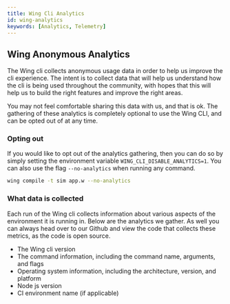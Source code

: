 ```yaml
---
title: Wing Cli Analytics
id: wing-analytics
keywords: [Analytics, Telemetry]
---
```


## Wing Anonymous Analytics

The Wing cli collects anonymous usage data in order to help us improve the cli experience. The intent is to collect data that will help us understand how the cli is being used throughout the community, with hopes that this will help us to build the right features and improve the right areas.

You may not feel comfortable sharing this data with us, and that is ok. The gathering of these analytics is completely optional to use the Wing CLI, and can be opted out of at any time.

### Opting out

If you would like to opt out of the analytics gathering, then you can do so by simply setting the environment variable `WING_CLI_DISABLE_ANALYTICS=1`. You can also use the flag `--no-analytics` when running any command.

```sh
wing compile -t sim app.w --no-analytics
```

### What data is collected

Each run of the Wing cli collects information about various aspects of the environment it is running in. Below are the analytics we gather. As well
you can always head over to our Github and view the code that collects these metrics, as the code is open source.

- The Wing cli version
- The command information, including the command name, arguments, and flags
- Operating system information, including the architecture, version, and platform
- Node js version
- CI environment name (if applicable)